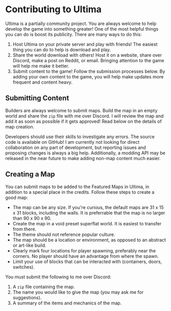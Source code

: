 # Contributing to Ultima

Ultima is a partially community project. You are always welcome to help develop the game into something greater! One of the most helpful things you can do is boost its publicity. There are many ways to do this:

1. Host Ultima on your private server and play with friends! The easiest thing you can do to help is download and play.
2. Share the world download with others! Host it on a website, share over Discord, make a post on Reddit, or email. Bringing attention to the game will help me make it better.
3. Submit content to the game! Follow the submission processes below. By adding your own content to the game, you will help make updates more frequent and content heavy.

## Submitting Content

Builders are always welcome to submit maps. Build the map in an empty world and share the `zip` file with me over Discord. I will review the map and add it as soon as possible if it gets approved! Read below on the details of map creation.

Developers should use their skills to investigate any errors. The source code is available on GitHub! I am currently not looking for direct collaboration on any part of development, but reporting issues and proposing changes is always a big help. Additionally, a modding API may be released in the near future to make adding non-map content much easier.

## Creating a Map

You can submit maps to be added to the Featured Maps in Ultima, in addition to a special place in the credits. Follow these steps to create a good map:

- The map can be any size. If you're curious, the default maps are 31 x 15 x 31 blocks, including the walls. It is preferrable that the map is no larger than 90 x 90 x 90.
- Create the map in a void preset superflat world. It is easiest to transfer from there.
- The theme should not reference popular culture.
- The map should be a location or environment, as opposed to an abstract or art-like build.
- Clearly mark four locations for player spawning, preferably near the corners. No player should have an advantage from where the spawn.
- Limit your use of blocks that can be interacted with (containers, doors, switches).

You must submit the following to me over Discord:

1. A `zip` file containing the map.
2. The name you would like to give the map (you may ask me for suggestions).
3. A summary of the items and mechanics of the map.
